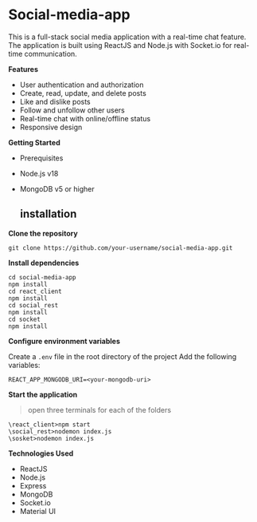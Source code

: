 # Social-media-app

This is a full-stack social media application with a real-time chat feature. The application is built using ReactJS and Node.js with Socket.io for real-time communication.

**Features**

- User authentication and authorization
- Create, read, update, and delete posts
- Like and dislike posts
- Follow and unfollow other users
- Real-time chat with online/offline status
- Responsive design

**Getting Started**

- Prerequisites
- Node.js v18
- MongoDB v5 or higher

  ## installation

**Clone the repository**

```
git clone https://github.com/your-username/social-media-app.git
```

**Install dependencies**

```
cd social-media-app
npm install
cd react_client
npm install
cd social_rest
npm install
cd socket
npm install
```

**Configure environment variables**

Create a `.env` file in the root directory of the project
Add the following variables:

```
REACT_APP_MONGODB_URI=<your-mongodb-uri>
```

**Start the application**

> open three terminals for each of the folders

```
\react_client>npm start
\social_rest>nodemon index.js
\sosket>nodemon index.js

```

**Technologies Used**

- ReactJS
- Node.js
- Express
- MongoDB
- Socket.io
- Material UI
